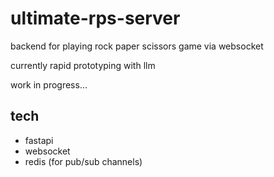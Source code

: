 # ultimate-rps-server

backend for playing rock paper scissors game via websocket

currently rapid prototyping with llm

work in progress...

## tech

- fastapi
- websocket
- redis (for pub/sub channels)

